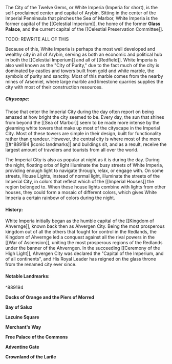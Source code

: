 The City of the Twelve Gems, or White Imperia (Imperia for short), is the self-proclaimed center and capital of Arybin. Sitting in the center of the Imperial Penninsula that pinches the Sea of Marbor, White Imperia is the former capital of the [[Celestial Imperium]], the home of the former **Glass Palace**, and the current capital of the [[Celestial Preservation Committee]].

TODO: REWRITE ALL OF THIS

Because of this, White Imperia is perhaps the most well developed and wealthy city in all of Arybin, serving as both an economic and political hub in both the [[Celestial Imperium]] and all of [[Redfield]]. White Imperia is also well known as the "City of Purity," due to the fact much of the city is dominated by castles and towers built from gold and white marble, the symbols of purity and sanctity. Most of this marble comes from the nearby mines of Arsemiel, where large marble and limestone quarries supplies the city with most of their construction resources.
##### **Cityscape:**
Those that enter the Imperial City during the day often report on being amazed at how bright the city seemed to be. Every day, the sun that shines from beyond the [[Sea of Marbor]] seem to be made more intense by the gleaming white towers that make up most of the cityscape in the Imperial City. Most of these towers are simple in their design, built for functionality rather than grandeur. However, the central city is where most of the more [[#^889194 |iconic landmarks]] and buildings sit, and as a result, receive the largest amount of travelers and tourists from all over the world.

The Imperial City is also as popular at night as it is during the day. During the night, floating orbs of light illuminate the busy streets of White Imperia, providing enough light to navigate through, relax, or engage with. On some streets, House Lights, instead of normal light, illuminate the streets of the Imperial City, in colors that reflect which of the [[Imperial Houses]] the region belonged to. When these house lights combine with lights from other houses, they could form a mosaic of different colors, which gives White Imperia a certain rainbow of colors during the night.

#### **History:**
White Imperia initially began as the humble capital of the [[Kingdom of Ahvernge]], known back then as Ahvergen City. Being the most prosperous kingdom out of all the others that fought for control in the Redlands, the Kingdom of Ahvernge led a conquest against all the rival powers in the [[War of Ascension]], uniting the most prosperous regions of the Redlands under the banner of the Ahverngen. In the succeeding [[Ceremony of the High Light]], Ahvergen City was declared the "Capital of the Imperium, and of all continents", and His Royal Leader has reigned on the glass throne from the renamed city ever since.

#### **Notable Landmarks:**

^889194

**Docks of Orange and the Piers of Morred**

**Bay of Saluz**

**Lazuine Square**

**Merchant's Way**

**Free Palace of the Commons**

**Adventine Gate**

**Crownland of the Larile**
